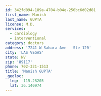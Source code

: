 ```yaml
---
id: 342fd094-189a-4704-b04e-250bc6d02d81
first_name: Manish
last_name: GUPTA
license: M.D.
services:
  - cardiology
  - interventional
category: doctors
address: '7241 W Sahara Ave   Ste 120'
city: 'LAS VEGAS'
state: NV
zip: '89117'
phone: 702-321-1513
title: 'Manish GUPTA'
_geoloc:
  lng: -115.28205
  lat: 36.140974
---
```

